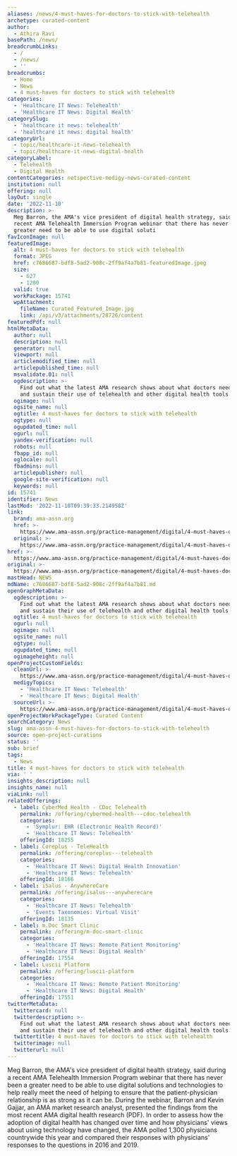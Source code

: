 ```yaml
---
aliases: /news/4-must-haves-for-doctors-to-stick-with-telehealth
archetype: curated-content
author:
  - Athira Ravi
basePath: /news/
breadcrumbLinks:
  - /
  - /news/
  - ''
breadcrumbs:
  - Home
  - News
  - 4 must-haves for doctors to stick with telehealth
categories:
  - 'Healthcare IT News: Telehealth'
  - 'Healthcare IT News: Digital Health'
categorySlug:
  - 'healthcare it news: telehealth'
  - 'healthcare it news: digital health'
categoryUrl:
  - topic/healthcare-it-news-telehealth
  - topic/healthcare-it-news-digital-health
categoryLabel:
  - Telehealth
  - Digital Health
contentCategories: netspective-medigy-news-curated-content
institution: null
offering: null
layOut: single
date: '2022-11-10'
description: >-
  Meg Barron, the AMA's vice president of digital health strategy, said during a
  recent AMA Telehealth Immersion Program webinar that there has never been a
  greater need to be able to use digital soluti
favIconImage: null
featuredImage:
  alt: 4 must-haves for doctors to stick with telehealth
  format: JPEG
  href: c7686687-bdf8-5ad2-908c-2ff9af4a7b81-featuredImage.jpeg
  size:
    - 627
    - 1200
  valid: true
  workPackage: 15741
  wpAttachment:
    fileName: Curated_Featured_Image.jpg
    link: /api/v3/attachments/28726/content
featuredPdf: null
htmlMetaData:
  author: null
  description: null
  generator: null
  viewport: null
  articlemodified_time: null
  articlepublished_time: null
  msvalidate.01: null
  ogdescription: >-
    Find out what the latest AMA research shows about what doctors need to adopt
    and sustain their use of telehealth and other digital health tools.
  ogimage: null
  ogsite_name: null
  ogtitle: 4 must-haves for doctors to stick with telehealth
  ogtype: null
  ogupdated_time: null
  ogurl: null
  yandex-verification: null
  robots: null
  fbapp_id: null
  oglocale: null
  fbadmins: null
  articlepublisher: null
  google-site-verification: null
  keywords: null
id: 15741
identifier: News
lastMod: '2022-11-10T09:39:33.214958Z'
link:
  brand: ama-assn.org
  href: >-
    https://www.ama-assn.org/practice-management/digital/4-must-haves-doctors-stick-telehealth
  original: >-
    https://www.ama-assn.org/practice-management/digital/4-must-haves-doctors-stick-telehealth
href: >-
  https://www.ama-assn.org/practice-management/digital/4-must-haves-doctors-stick-telehealth
original: >-
  https://www.ama-assn.org/practice-management/digital/4-must-haves-doctors-stick-telehealth
mastHead: NEWS
mdName: c7686687-bdf8-5ad2-908c-2ff9af4a7b81.md
openGraphMetaData:
  ogdescription: >-
    Find out what the latest AMA research shows about what doctors need to adopt
    and sustain their use of telehealth and other digital health tools.
  ogtitle: 4 must-haves for doctors to stick with telehealth
  ogurl: null
  ogimage: null
  ogsite_name: null
  ogtype: null
  ogupdated_time: null
  ogimageheight: null
openProjectCustomFields:
  cleanUrl: >-
    https://www.ama-assn.org/practice-management/digital/4-must-haves-doctors-stick-telehealth
  medigyTopics:
    - 'Healthcare IT News: Telehealth'
    - 'Healthcare IT News: Digital Health'
  sourceUrl: >-
    https://www.ama-assn.org/practice-management/digital/4-must-haves-doctors-stick-telehealth
openProjectWorkPackageType: Curated Content
searchCategory: News
slug: ama-assn-4-must-haves-for-doctors-to-stick-with-telehealth
source: open-project-curations
status: ''
sub: brief
tags:
  - News
title: 4 must-haves for doctors to stick with telehealth
via: ' '
insights_description: null
insights_name: null
viaLink: null
relatedOfferings:
  - label: CyberMed Health - CDoc Telehealth
    permalink: /offering/cybermed-health---cdoc-telehealth
    categories:
      - 'Symplur: EHR (Electronic Health Record)'
      - 'Healthcare IT News: Telehealth'
    offeringId: 18255
  - label: Coreplus - TeleHealth
    permalink: /offering/coreplus---telehealth
    categories:
      - 'Healthcare IT News: Digital Health Innovation'
      - 'Healthcare IT News: Telehealth'
    offeringId: 18166
  - label: iSalus - AnywhereCare
    permalink: /offering/isalus---anywherecare
    categories:
      - 'Healthcare IT News: Telehealth'
      - 'Events Taxonomies: Virtual Visit'
    offeringId: 18135
  - label: m.Doc Smart Clinic
    permalink: /offering/m-doc-smart-clinic
    categories:
      - 'Healthcare IT News: Remote Patient Monitoring'
      - 'Healthcare IT News: Digital Health'
    offeringId: 17554
  - label: Luscii Platform
    permalink: /offering/luscii-platform
    categories:
      - 'Healthcare IT News: Remote Patient Monitoring'
      - 'Healthcare IT News: Digital Health'
    offeringId: 17551
twitterMetaData:
  twittercard: null
  twitterdescription: >-
    Find out what the latest AMA research shows about what doctors need to adopt
    and sustain their use of telehealth and other digital health tools.
  twittertitle: 4 must-haves for doctors to stick with telehealth
  twitterimage: null
  twitterurl: null
---
```

<p>Meg Barron, the AMA's vice president of digital health strategy, said during a recent AMA Telehealth Immersion Program webinar that there has never been a greater need to be able to use digital solutions and technologies to help really meet the need of helping to ensure that the patient-physician relationship is as strong as it can be. During the webinar, Barron and Kevin Gajjar, an AMA market research analyst, presented the findings from the most recent AMA digital health research (PDF). In order to assess how the adoption of digital health has changed over time and how physicians' views about using technology have changed, the AMA polled 1,300 physicians countrywide this year and compared their responses with physicians' responses to the questions in 2016 and 2019.</p>